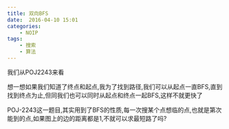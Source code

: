 ```yaml
---
title: 双向BFS
date:  2016-04-10 15:01
categories:
    - NOIP
tags:
    - 搜索
    - 算法
---
```



我们从POJ2243来看

想一想如果我们知道了终点和起点,我为了找到路径,我们可以从起点一直BFS,直到找到终点为止,但同我们也可以同时从起点和终点一起BFS,这样不就更快了


POJ-2243这一题目,其实用到了BFS的性质,每一次搜某个点想临的点,也就是第次能到的点,如果图上的边的距离都是1,不就可以求最短路了吗?



